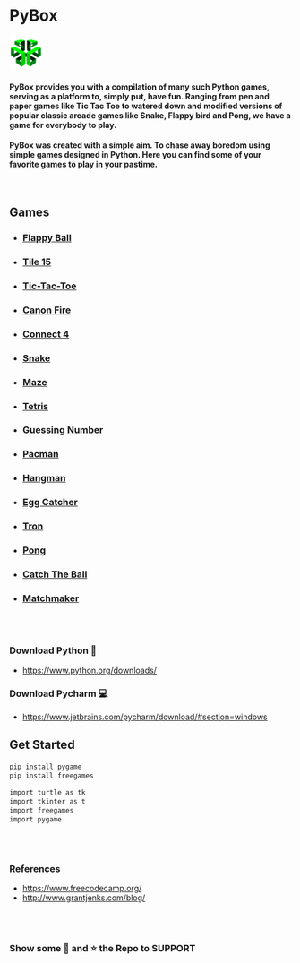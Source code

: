 # PyBox
<img src="assets/icons/logo-png.png" width=60px height=60px>


#### PyBox provides you with a compilation of many such Python games, serving as a platform to, simply put, have fun. Ranging from pen and paper games like Tic Tac Toe to watered down and modified versions of popular classic arcade games like Snake, Flappy bird and Pong, we have a game for everybody to play.
#### PyBox was created with a simple aim. To chase away boredom using simple games designed in Python. Here you can find some of your favorite games to play in your pastime.
<br>

## Games
* ### [Flappy Ball](https://github.com/hhhrrrttt222111/PyBox/blob/master/Games/Flappy.py) 
* ### [Tile 15](https://github.com/hhhrrrttt222111/PyBox/blob/master/Games/Tile15.py)
* ### [Tic-Tac-Toe](https://github.com/hhhrrrttt222111/PyBox/blob/master/Games/Tic-Tac-Toe.py)
* ### [Canon Fire](https://github.com/hhhrrrttt222111/PyBox/blob/master/Games/Cannon.py)
* ### [Connect 4](https://github.com/hhhrrrttt222111/PyBox/blob/master/Games/Connect4.py)
* ### [Snake](https://github.com/hhhrrrttt222111/PyBox/blob/master/Games/Snake.py)
* ### [Maze](https://github.com/hhhrrrttt222111/PyBox/blob/master/Games/Maze.py)
* ### [Tetris](https://hhhrrrttt222111.github.io/Python-Games/python/Tetris.py)
* ### [Guessing Number](https://github.com/hhhrrrttt222111/PyBox/blob/master/Games/Guessing-Number.py)
* ### [Pacman](https://github.com/hhhrrrttt222111/PyBox/blob/master/Games/Pacman.py)
* ### [Hangman](https://github.com/hhhrrrttt222111/PyBox/blob/master/Games/Hangman.py)
* ### [Egg Catcher](https://github.com/hhhrrrttt222111/PyBox/blob/master/Games/Egg-Catcher.py)
* ### [Tron](https://github.com/hhhrrrttt222111/PyBox/blob/master/Games/Tron.py)
* ### [Pong](https://github.com/hhhrrrttt222111/PyBox/blob/master/Games/Pong.py)
* ### [Catch The Ball](https://github.com/hhhrrrttt222111/PyBox/blob/master/Games/Catch-The-Ball.py)
* ### [Matchmaker](https://github.com/hhhrrrttt222111/PyBox/blob/master/Games/Matchmaker.py)

<br><br>


### Download Python :snake:
* https://www.python.org/downloads/

### Download Pycharm :computer:
* https://www.jetbrains.com/pycharm/download/#section=windows

## Get Started
```
pip install pygame
pip install freegames

```
```
import turtle as tk
import tkinter as t
import freegames
import pygame
```

<br><br>

### References
* https://www.freecodecamp.org/
* http://www.grantjenks.com/blog/




<br><br>
### Show some :green_heart: and :star: the Repo to SUPPORT 


